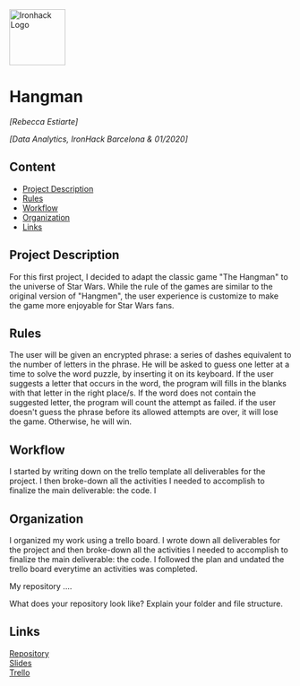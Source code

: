 <img src="https://bit.ly/2VnXWr2" alt="Ironhack Logo" width="100"/>

# Hangman
*[Rebecca Estiarte]*

*[Data Analytics, IronHack Barcelona & 01/2020]*

## Content
- [Project Description](#project-description)
- [Rules](#rules)
- [Workflow](#workflow)
- [Organization](#organization)
- [Links](#links)

## Project Description
For this first project, I decided to adapt the classic game "The Hangman" to the universe of Star Wars. While the rule of the games are similar to the original version of "Hangmen", the user experience is customize to make the game more enjoyable for Star Wars fans.

## Rules
The user will be given an encrypted phrase: a series of dashes equivalent to the number of letters in the phrase. He will be asked to guess one letter at a time to solve the word puzzle, by inserting it on its keyboard. If the user suggests a letter that occurs in the word, the program will fills in the blanks with that letter in the right place/s. If the word does not contain the suggested letter, the program will count the attempt as failed. if the user doesn't guess the phrase before its allowed attempts are over, it will lose the game. Otherwise, he will win.

## Workflow
I started by writing down on the trello template all deliverables for the project. I then broke-down all the activities I needed to accomplish to finalize the main deliverable: the code. I

## Organization
I organized my work using a trello board. I wrote down all deliverables for the project and then broke-down all the activities I needed to accomplish to finalize the main deliverable: the code. I followed the plan and undated the trello board everytime an activities was completed. 

My repository ....

What does your repository look like? Explain your folder and file structure.

## Links

[Repository](https://github.com/)  
[Slides](https://slides.com/)  
[Trello](https://trello.com/b/aoz5216D/project-1-build-your-own-game-rebecca)  
